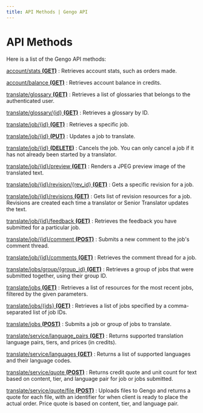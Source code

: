 ```yaml
---
title: API Methods | Gengo API
---
```


# API Methods
Here is a list of the Gengo API methods:

[account/stats __(GET)__](/v2/account/#stats-get)
: Retrieves account stats, such as orders made.

[account/balance __(GET)__](/v2/account/#balance-get)
: Retrieves account balance in credits.

[translate/glossary __(GET)__](/v2/glossary/#glossaries-get)
: Retrieves a list of glossaries that belongs to the authenticated user.

[translate/glossary/{id} __(GET)__](/v2/glossary/#glossary-get)
: Retrieves a glossary by ID.

[translate/job/{id} __(GET)__](/v2/job/#job-get)
: Retrieves a specific job.

[translate/job/{id} __(PUT)__](/v2/job/#job-put)
: Updates a job to translate.

[translate/job/{id} __(DELETE)__](/v2/job/#comment_post)
: Cancels the job. You can only cancel a job if it has not already been started  by a translator.

[translate/job/{id}/preview __(GET)__](/v2/job/#preview-get')
: Renders a JPEG preview image of the translated text.

[translate/job/{id}/revision/{rev_id} __(GET)__](/v2/job/#revision-get)
: Gets a specific revision for a job.

[translate/job/{id}/revisions __(GET)__](/v2/job/#revisions-get)
: Gets list of revision resources for a job. Revisions are created each time a translator or Senior Translator updates the text.

[translate/job/{id}/feedback __(GET)__](/v2/job/#feedback-get)
: Retrieves the feedback you have submitted for a particular job.

[translate/job/{id}/comment __(POST)__](/v2/job/#comment_post)
: Submits a new comment to the job's comment thread.

[translate/job/{id}/comments __(GET)__](/v2/job/#comments-get)
: Retrieves the comment thread for a job.

[translate/jobs/group/{group_id} __(GET)__](/v2/jobs/#group-get)
: Retrieves a group of jobs that were submitted together, using their group ID.

[translate/jobs __(GET)__](/v2/jobs/#jobs-get)
: Retrieves a list of resources for the most recent jobs, filtered by the given parameters.

[translate/jobs/{ids} __(GET)__](/v2/jobs/#jobs-get-by-ids)
: Retrieves a list of jobs specified by a comma-separated list of job IDs.

[translate/jobs __(POST)__](/v2/jobs/#jobs-post)
: Submits a job or group of jobs to translate.

[translate/service/language_pairs __(GET)__](/v2/service/#language_pairs-get)
: Returns supported translation language pairs, tiers, and prices (in credits).

[translate/service/languages __(GET)__](/v2/service/#language-get)
: Returns a list of supported languages and their language codes.

[translate/service/quote __(POST)__](/v2/service/#quote-post)
: Returns credit quote and unit count for text based on content, tier, and language pair for job or jobs submitted.

[translate/service/quote/file __(POST)__](/v2/service/#quote-files-post)
: Uploads files to Gengo and returns a quote for each file, with an identifier for when client is ready to place the actual order. Price quote is based on content, tier, and language pair.